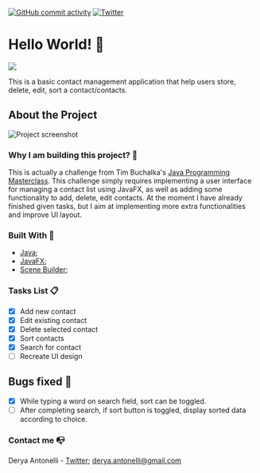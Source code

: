 [![GitHub commit activity](https://img.shields.io/github/commit-activity/w/D-Antonelli/Java-JavaFX-ContactList?color=green&style=plastic)](https://img.shields.io/github/commit-activity/w/D-Antonelli/Java-JavaFX-ContactList?color=green&style=plastic)
[![Twitter](https://img.shields.io/twitter/follow/antonelli_a.svg?style=social&label=@antonelli_a)](https://twitter.com/antonelli_a)
# Hello World! :raising_hand:
 <img src="https://media.giphy.com/media/qLeXLs6icdNYs/giphy.gif">
 
 This is a basic contact management application that help users store, delete, edit, sort a contact/contacts.
 
 ## About the Project 
 ![Project screenshot](https://media.giphy.com/media/QVP5oUK9KKcHCJyjeJ/giphy.gif)

 ### Why I am building this project? :thinking:
 This is actually a challenge from Tim Buchalka's [Java Programming Masterclass](https://www.udemy.com/course/java-the-complete-java-developer-course/). This challenge simply requires implementing a user interface for managing a contact list using JavaFX, as well as adding some functionality to add, delete, edit contacts. At the moment I have already finished given tasks, but I aim at implementing more extra functionalities and improve UI layout.
 ### Built With 🔨
 * [Java](https://www.oracle.com/java/technologies/);
 * [JavaFX](https://openjfx.io/);
 * [Scene Builder](https://gluonhq.com/products/scene-builder/);
 
 ### Tasks List :clipboard:
 - [x] Add new contact
 - [x] Edit existing contact
 - [x] Delete selected contact
 - [x] Sort contacts
 - [x] Search for contact
 - [ ] Recreate UI design
 
 ## Bugs fixed 🐛
 - [x] While typing a word on search field, sort can be toggled.
 - [ ] After completing search, if sort button is toggled, display sorted data according to choice. 
   
 ### Contact me 📭
 Derya Antonelli - [Twitter](https://twitter.com/antonelli_a); derya.antonelli@gmail.com
 
